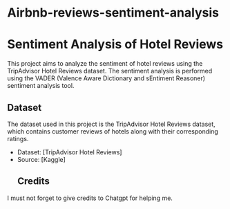 # Airbnb-reviews-sentiment-analysis
# Sentiment Analysis of Hotel Reviews
This project aims to analyze the sentiment of hotel reviews using the TripAdvisor Hotel Reviews dataset. The sentiment analysis is performed using the VADER (Valence Aware Dictionary and sEntiment Reasoner) sentiment analysis tool.
## Dataset
The dataset used in this project is the TripAdvisor Hotel Reviews dataset, which contains customer reviews of hotels along with their corresponding ratings.
- Dataset: [TripAdvisor Hotel Reviews]
- Source: [Kaggle]
  ## Credits
I must not forget to give credits to Chatgpt for helping me.
